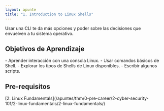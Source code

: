 ```yaml
---
layout: apunte
title: "1. Introduction to Linux Shells"
---
```


Usar una CLI te da más opciones y poder sobre las decisiones que envuelven a tu sistema operativo.

<h2>Objetivos de Aprendizaje</h2>
- Aprender interacción con una consola Linux.
- Usar comandos básicos de Shell.
- Explorar los tipos de Shells de Linux disponibles.
- Escribir algunos scripts.

<h2>Pre-requisitos</h2>
[2. Linux Fundamentals](/apuntes/thm/0-pre-career/2-cyber-security-101/2-linux-fundamentals/2-linux-fundamentals/)
